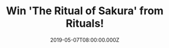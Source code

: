 ---
campaign-uuid: "c-3552b7c5-0c74-4666-bede-a9e6781a2633"
type: "Competition"
category: "Gifts"
date: "2019-05-07T08:00:00.000Z"
end-date: "2019-06-07T22:59:00.000Z"
disable-form: false
is_promoted: false
has_entry_page: true
title: "Win 'The Ritual of Sakura' from Rituals!"
competition-description: "<p>This wonderful gift pack is the perfect present for a\
  \ friend or family member or for treating yourself! Contains a shower foam, body\
  \ scrub, body cream and hand soap. Celebrate each day as a new beginning with these\
  \ care products based on the fabulous aromas of Cherry Blossom and Rice Milk.</p>\n\
  <p>Click below for a chance to win!</p>\n"
hero-header: "Win 'The Ritual of Sakura' from Rituals!"
terms-confirmation: "N/A"
banner-img: "https://assets.expresslyapp.com/asset-f971d9bd-01bd-4c55-b6bd-013bca57a11f.jpg"
logo-left-href: "http://club.expressly.io"
logo-left-image: "https://assets.expresslyapp.com/asset-331f564d-6bca-414b-adcf-d9e2026812ce.jpg"
logo-left-title: "Expressly Club"
bg-image-hero: "https://assets.expresslyapp.com/asset-532cb18d-58ce-4f79-ab8f-d56b9792a6ee.jpg"
bg-image-first: "https://assets.expresslyapp.com/asset-aa1b9fa9-db78-406c-bdc5-d115085580e1.jpg"
section1-content: "<p>For centuries, the Japanese have celebrated the annual flowering\
  \ of the Cherry Blossom, or Sakura. This marks an awakening of nature and symbolises\
  \ that beauty is momentary and life must be enjoyed. Inspired by this tradition,\
  \ The Ritual of Sakura collection blends the sweetness of Cherry Blossom with nourishing\
  \ Organic Rice Milk, to make each day feel like a new beginning.</p>\n<p> This pack\
  \ contains a shower foam, body scrub, body cream and hand soap. Celebrate each day\
  \ as a new beginning with these care products based on the fabulous aromas of Cherry\
  \ Blossom and Rice Milk.</p>\n<p>Click below for a chance to win!</p>\n"
entry-title: "Win 'The Ritual of Sakura' from Rituals!"
entry-content: "<p>Enter the draw to win  'The Ritual of Sakura' from Rituals\nby\
  \ completing the form below before 23:59 on the 7th of June  2019.</p>\n"
has-winner: false
prize-description: "'The Ritual of Sakura' from Rituals."
special-conditions: "Multiple entries are allowed up to one every day."
country-restrictions:
- "GB"
---